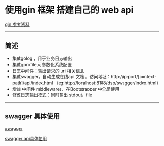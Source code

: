 # 使用gin 框架 搭建自己的 web api

[gin 参考资料](https://github.com/gin-gonic/gin)


---------
## 简述
- 集成golog ，用于业务日志输出
- 集成gprofile,可参数化系统配置
- 日志中间件：输出请求的 uri 相关信息
- 集成swagger。自动生成在线api 文档 。访问地址：http://ip:port/[context-path]/api/index.html （eg:http://localhost:8188/dsp/swagger/index.html）
- 增加 中间件 middlewares，在Bootstrapper 中全局使用
- 修改日志输出模式：同时输出 stdout，file
---
## swagger 具体使用
[swagger](./swagger.md)

[swagger api具体使用 ](https://github.com/swaggo/swag)




